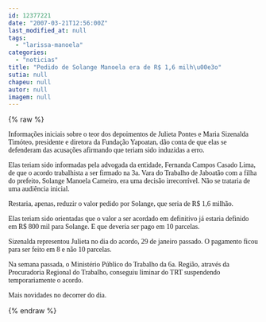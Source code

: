 ```yaml
---
id: 12377221
date: "2007-03-21T12:56:00Z"
last_modified_at: null
tags:
  - "larissa-manoela"
categories:
  - "noticias"
title: "Pedido de Solange Manoela era de R$ 1,6 milh\u00e3o"
sutia: null
chapeu: null
autor: null
imagem: null
---
```

{% raw %}
<p><P><FONT face=Verdana>Informações iniciais sobre o teor dos depoimentos de Julieta Pontes e Maria Sizenalda Timóteo, presidente e diretora da Fundação Yapoatan,&nbsp;dão conta de que elas se defenderam das acusações afirmando que teriam sido induzidas a erro.</FONT></P></p>
<p><P><FONT face=Verdana>Elas teriam sido informadas pela advogada da entidade, Fernanda Campos Casado Lima, de que o acordo trabalhista a ser firmado na 3a. Vara do Trabalho de Jaboatão com a filha do prefeito, Solange Manoela Carneiro, era uma decisão irrecorrível. Não se trataria de uma audiência inicial.</FONT></P></p>
<p><P><FONT face=Verdana>Restaria, apenas, reduzir o valor pedido por Solange, que seria de R$ 1,6 milhão. </FONT></P></p>
<p><P><FONT face=Verdana>Elas teriam sido orientadas que o valor a ser acordado em definitivo já estaria definido em R$ 800 mil para Solange. E que deveria ser pago em 10 parcelas.</FONT></P></p>
<p><P><FONT face=Verdana>Sizenalda representou Julieta no dia do acordo, 29 de janeiro passado. O pagamento ficou para ser feito em 8 e não 10 parcelas. </FONT></P></p>
<p><P><FONT face=Verdana>Na semana passada, o Ministério Público do Trabalho da 6a. Região, através da Procuradoria Regional do Trabalho, conseguiu liminar do TRT suspendendo temporariamente o acordo.</FONT></P></p>
<p><P><FONT face=Verdana>Mais novidades no decorrer do dia.</FONT></P> </p>
{% endraw %}